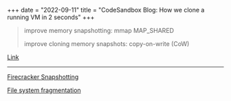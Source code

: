 +++
date = "2022-09-11"
title = "CodeSandbox Blog: How we clone a running VM in 2 seconds"
+++

> improve memory snapshotting: mmap MAP_SHARED
>
> improve cloning memory snapshots: copy-on-write (CoW)

[Link](https://codesandbox.io/post/how-we-clone-a-running-vm-in-2-seconds)

---

[Firecracker Snapshotting](https://github.com/firecracker-microvm/firecracker/blob/main/docs/snapshotting/snapshot-support.md)

[File system fragmentation](https://en.wikipedia.org/wiki/File_system_fragmentation)
